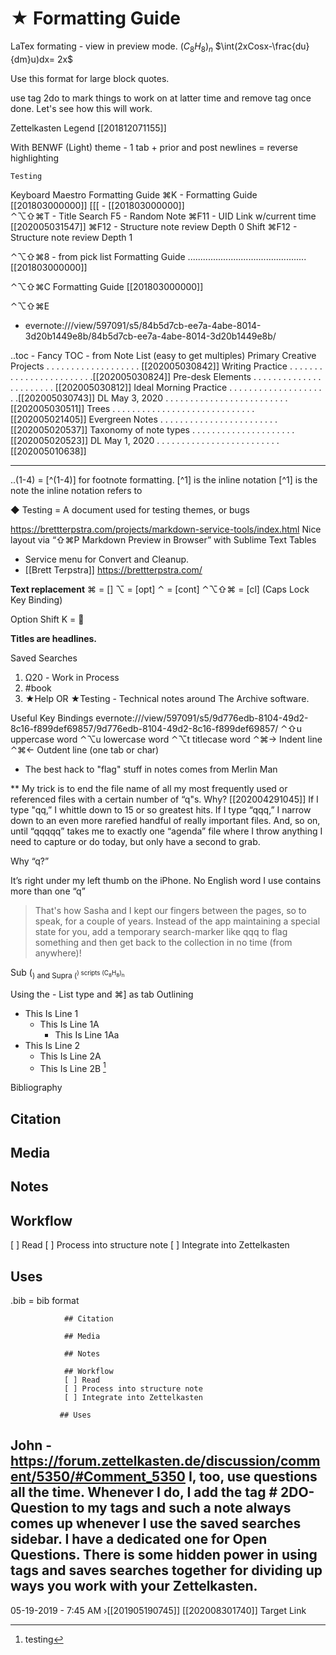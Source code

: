 
# ★ Formatting Guide

LaTex formating - view in preview mode.
$(C_8H_8)_n$
$\int(2xCosx-\frac{du}{dm}u)dx= 2x$

Use this format for large block quotes.
    <quote/>
    </quote>

use tag 2do to mark things to work on at latter time and remove tag once done. Let's see how this will work.

Zettelkasten Legend [[201812071155]]

With BENWF (Light) theme - 1 tab + prior and post newlines = reverse highlighting

    Testing

Keyboard Maestro Formatting Guide
⌘K - Formatting Guide [[201803000000]]
[[[ - [[201803000000]]     
⌃⌥⇧⌘T - Title Search
F5 - Random Note
⌘F11 - UID Link w/current time [[202005031547]]
⌘F12 - Structure note review Depth 0
Shift ⌘F12 - Structure note review Depth 1

⌃⌥⇧⌘8 - from pick list
Formatting Guide ...............................................[[201803000000]]

⌃⌥⇧⌘C
Formatting Guide [[201803000000]]

⌃⌥⇧⌘E
- evernote:///view/597091/s5/84b5d7cb-ee7a-4abe-8014-3d20b1449e8b/84b5d7cb-ee7a-4abe-8014-3d20b1449e8b/

..toc - Fancy TOC - from Note List (easy to get multiples)
Primary Creative Projects . . . . . . . . . . . . . . . . . . . [[202005030842]]
Writing Practice . . . . . . . . . . . . . . . . . . . . . . . .[[202005030824]]
Pre-desk Elements . . . . . . . . . . . . . . . . . . . . . . . [[202005030812]]
Ideal Morning Practice . . . . . . . . . . . . . . . . . . . . .[[202005030743]]
DL May 3, 2020 . . . . . . . . . . . . . . . . . . . . . . . . .[[202005030511]]
Trees . . . . . . . . . . . . . . . . . . . . . . . . . . . . . [[202005021405]]
Evergreen Notes . . . . . . . . . . . . . . . . . . . . . . . . [[202005020537]]
Taxonomy of note types . . . . . . . . . . . . . . . . . . . . .[[202005020523]]
DL May 1, 2020 . . . . . . . . . . . . . . . . . . . . . . . . .[[202005010638]]


----------------------------------------------------------------
..(1-4) = [^(1-4)] for footnote formatting.
[^1] is the inline notation
[^1] is the note the inline notation refers to

◆ Testing = A document used for testing themes, or bugs

https://brettterpstra.com/projects/markdown-service-tools/index.html
Nice layout via “⇧⌘P Markdown Preview in Browser” with  Sublime Text
Tables
* Service menu for Convert and Cleanup.
* [[Brett Terpstra]] https://brettterpstra.com/  


**Text replacement**
⌘ = []
⌥ = [opt]
⌃ = [cont]
⌃⌥⇧⌘ = [cl] (Caps Lock Key Binding)

Option Shift K = 

**Titles are headlines.**

Saved Searches
1. Ω20 - Work in Process
2. #book
3. ★Help OR ★Testing - Technical notes around The Archive software.

Useful Key Bindings
evernote:///view/597091/s5/9d776edb-8104-49d2-8c16-f899def69857/9d776edb-8104-49d2-8c16-f899def69857/
⌃⇧u uppercase word
⌃⌥u lowercase word
⌃⌥t titlecase word
⌃⌘→ Indent line
⌃⌘← Outdent line (one tab or char)

 * The best hack to "flag" stuff in notes comes from Merlin Man

  ** My trick is to end the file name of all my most frequently used or referenced files with a certain number of “q"s. Why?
[[202004291045]]
   If I type "qq,” I whittle down to 15 or so greatest hits. If I type “qqq,” I narrow down to an even more rarefied handful of really important files. And, so on, until “qqqqq” takes me to exactly one “agenda” file where I throw anything I need to capture or do today, but only have a second to grab.

   Why “q?”


   It’s right under my left thumb on the iPhone.
   No English word I use contains more than one “q”


> That's how Sasha and I kept our fingers between the pages, so to speak, for a couple of years. Instead of the app maintaining a special state for you, add a temporary search-marker like qqq to flag something and then get back to the collection in no time (from anywhere)!

Sub (<sub>) and Supra (<sup>) scripts
(C<sub>8</sub>H<sub>8</sub>)<sub>n</sub>

Using the - List type and ⌘] as tab
Outlining
- This Is Line 1
    - This Is Line 1A
        - This Is Line 1Aa
- This Is Line 2
    - This Is Line 2A
    - This Is Line 2B [^6]

Bibliography

## Citation

## Media

## Notes

## Workflow
[ ] Read
[ ] Process into structure note
[ ] Integrate into Zettelkasten

## Uses
.bib =
bib format

                ## Citation

                ## Media

                ## Notes

                ## Workflow
                [ ] Read
                [ ] Process into structure note
                [ ] Integrate into Zettelkasten

               ## Uses


[^6]:testing


John - https://forum.zettelkasten.de/discussion/comment/5350/#Comment_5350
I, too, use questions all the time.
Whenever I do, I add the tag # 2DO-Question to my tags and such a note always comes up whenever I use the saved searches sidebar. I have a dedicated one for Open Questions.
There is some hidden power in using tags and saves searches together for dividing up ways you work with your Zettelkasten.
----
05-19-2019 - 7:45 AM
›[[201905190745]]
[[202008301740]] Target Link
